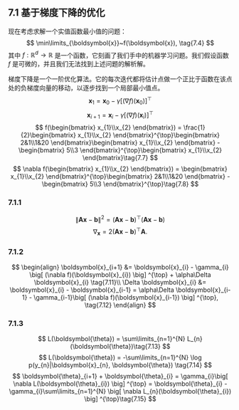 ## 7.1 基于梯度下降的优化
现在考虑求解一个实值函数最小值的问题：
$$
\min\limits_{\boldsymbol{x}}~f(\boldsymbol{x}), \tag{7.4}
$$
其中 $f: \mathbb{R}^{d} \rightarrow \mathbb{R}$ 是一个函数，它刻画了我们手中的机器学习问题。我们假设函数 $f$ 是可微的，并且我们无法找到上述问题的解析解。

梯度下降是一个一阶优化算法。它的每次迭代都将估计点做一个正比于函数在该点处的负梯度向量的移动，以逐步找到一个局部最小值点。
$$
\boldsymbol{x}_{1} = \boldsymbol{x}_{0} - \gamma \big[ (\nabla f)(\boldsymbol{x}_{0}) \big] ^{\top} \tag{7.5}
$$
$$
\boldsymbol{x}_{i+1} = \boldsymbol{x}_{i} - \gamma \big[ (\nabla f)(\boldsymbol{x}_{i}) \big] ^{\top} \tag{7.6}
$$
$$
f(\begin{bmatrix}
x_{1}\\x_{2}
\end{bmatrix}) = \frac{1}{2}\begin{bmatrix}
x_{1}\\x_{2}
\end{bmatrix}^{\top}\begin{bmatrix}
2&1\\1&20
\end{bmatrix}\begin{bmatrix}
x_{1}\\x_{2}
\end{bmatrix} - \begin{bmatrix}
5\\3
\end{bmatrix}^{\top}\begin{bmatrix}
x_{1}\\x_{2}
\end{bmatrix}\tag{7.7}
$$
$$
\nabla f(\begin{bmatrix}
x_{1}\\x_{2}
\end{bmatrix}) = \begin{bmatrix}
x_{1}\\x_{2}
\end{bmatrix}^{\top}\begin{bmatrix}
2&1\\1&20
\end{bmatrix} - \begin{bmatrix}
5\\3
\end{bmatrix}^{\top}\tag{7.8}
$$

### 7.1.1
$$
\| \boldsymbol{A}\boldsymbol{x} - \boldsymbol{b} \| ^{2} = (\boldsymbol{A}\boldsymbol{x} - \boldsymbol{b})^{\top}(\boldsymbol{A}\boldsymbol{x} - \boldsymbol{b})\tag{7.9}
$$
$$
\nabla_{\boldsymbol{x}} = 2(\boldsymbol{A}\boldsymbol{x} - \boldsymbol{b})^{\top}\boldsymbol{A}. \tag{7.10}
$$

### 7.1.2
$$
\begin{align}
\boldsymbol{x}_{i+1} &= \boldsymbol{x}_{i} - \gamma_{i} \big[ (\nabla f)(\boldsymbol{x}_{i}) \big] ^{\top} + \alpha\Delta \boldsymbol{x}_{i} \tag{7.11}\\
\Delta \boldsymbol{x}_{i} &= \boldsymbol{x}_{i} - \boldsymbol{x}_{i-1} = \alpha\Delta \boldsymbol{x}_{i-1} - \gamma_{i-1}\big[ (\nabla f)(\boldsymbol{x}_{i-1}) \big] ^{\top}, \tag{7.12}
\end{align}
$$

### 7.1.3
$$
L(\boldsymbol{\theta}) = \sum\limits_{n=1}^{N} L_{n}(\boldsymbol{\theta})\tag{7.13}
$$
$$
L(\boldsymbol{\theta}) = -\sum\limits_{n=1}^{N} \log p(y_{n}|\boldsymbol{x}_{n}, \boldsymbol{\theta}) \tag{7.14}
$$
$$
\boldsymbol{\theta}_{i+1} + \boldsymbol{\theta}_{i} = \gamma_{i}\big[ \nabla L(\boldsymbol{\theta}_{i}) \big] ^{\top} = \boldsymbol{\theta}_{i} - \gamma_{i}\sum\limits_{n=1}^{N} \big[ \nabla L_{n}(\boldsymbol{\theta}_{i}) \big] ^{\top}\tag{7.15}
$$
